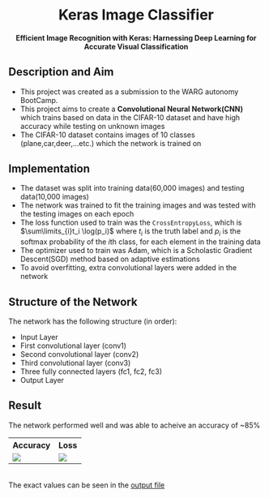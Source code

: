 <h1 align="center">Keras Image Classifier</h1>
<h4 align="center">Efficient Image Recognition with Keras: Harnessing Deep Learning for Accurate Visual Classification</h4>

## Description and Aim
- This project was created as a submission to the WARG autonomy BootCamp.
- This project aims to create a **Convolutional Neural Network(CNN)** which trains based on data in the CIFAR-10 dataset and have high accuracy while testing on unknown images
- The CIFAR-10 dataset contains images of 10 classes (plane,car,deer,...etc.) which the network is trained on

## Implementation
- The dataset was split into training data(60,000 images) and testing data(10,000 images)
- The network was trained to fit the training images and was tested with the testing images on each epoch
- The loss function used to train was the `CrossEntropyLoss`, which is $\sum\limits_{i}t_i \log(p_i)$ where $t_i$ is the truth label and $p_i$ is the softmax probability of the $i$th class, for each element in the training data
- The optimizer used to train was Adam, which is a Scholastic Gradient Descent(SGD) method based on adaptive estimations
- To avoid overfitting, extra convolutional layers were added in the network
  
## Structure of the Network
The network has the following structure (in order):
- Input Layer
- First convolutional layer (conv1)
- Second convolutional layer (conv2)
- Third convolutional layer (conv3)
- Three fully connected layers (fc1, fc2, fc3)
- Output Layer

## Result
The network performed well and was able to acheive an accuracy of ~85%
<table>
  <tr>
    <th>Accuracy</th>
    <th>Loss</th>
  <tr>
    <td><img src = "accuracy.png"></td>
    <td><img src="losses.png"></td>
  </tr>
</table>

<br>The exact values can be seen in the [output file](output.txt)
